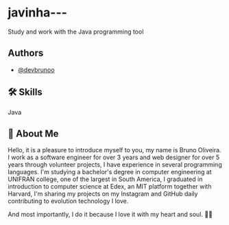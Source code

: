 # javinha---
Study and work with the Java programming tool

## Authors

- [@devbrunoo](https://www.github.com/DevBrunoo)

## 🛠 Skills
Java

## 🚀 About Me

Hello, it is a pleasure to introduce myself to you, my name is Bruno Oliveira. I work as a software engineer for over 3 years and web designer for over 5 years through volunteer projects, I have experience in several programming languages. I'm studying a bachelor's degree in computer engineering at UNIFRAN college, one of the largest in South America, I graduated in introduction to computer science at Edex, an MIT platform together with Harvard, I'm sharing my projects on my Instagram and GitHub daily contributing to evolution technology I love.

And most importantly, I do it because I love it with my heart and soul. 🚀🤍


